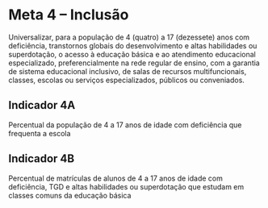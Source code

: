 # Meta 4 – Inclusão

Universalizar, para a população de 4 (quatro) a 17 (dezessete) anos com deficiência, transtornos globais do desenvolvimento e altas habilidades ou superdotação, o acesso à educação básica e ao atendimento educacional especializado, preferencialmente na rede regular de ensino, com a garantia de sistema educacional inclusivo, de salas de recursos multifuncionais, classes, escolas ou serviços especializados, públicos ou conveniados.

## Indicador 4A

Percentual da população de 4 a 17 anos de idade com deficiência que frequenta a escola

## Indicador 4B

Percentual de matrículas de alunos de 4 a 17 anos de idade com deficiência, TGD e altas habilidades ou superdotação que estudam em classes comuns da educação básica
